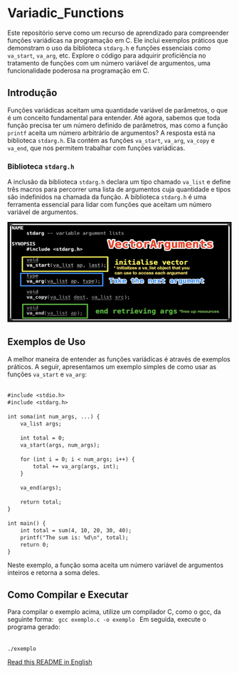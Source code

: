 # Variadic_Functions

Este repositório serve como um recurso de aprendizado para compreender funções variádicas na programação em C. Ele inclui exemplos práticos que demonstram o uso da biblioteca `stdarg.h` e funções essenciais como `va_start`, `va_arg`, etc. Explore o código para adquirir proficiência no tratamento de funções com um número variável de argumentos, uma funcionalidade poderosa na programação em C.

## Introdução

Funções variádicas aceitam uma quantidade variável de parâmetros, o que é um conceito fundamental para entender. Até agora, sabemos que toda função precisa ter um número definido de parâmetros, mas como a função `printf` aceita um número arbitrário de argumentos? A resposta está na biblioteca `stdarg.h`. Ela contém as funções `va_start`, `va_arg`, `va_copy` e `va_end`, que nos permitem trabalhar com funções variádicas.

### Biblioteca `stdarg.h`

A inclusão da biblioteca `stdarg.h` declara um tipo chamado `va_list` e define três macros para percorrer uma lista de argumentos cuja quantidade e tipos são indefinidos na chamada da função. A biblioteca `stdarg.h` é uma ferramenta essencial para lidar com funções que aceitam um número variável de argumentos.

<p align="center">
  <img src="Screenshot from 2023-10-17 14-00-09.png" alt="man stdarg">
</p>

## Exemplos de Uso

A melhor maneira de entender as funções variádicas é através de exemplos práticos. A seguir, apresentamos um exemplo simples de como usar as funções `va_start` e `va_arg`:
<pre><code>
#include &lt;stdio.h&gt;
#include &lt;stdarg.h&gt;

int soma(int num_args, ...) {
    va_list args;
    
    int total = 0;
    va_start(args, num_args);

    for (int i = 0; i < num_args; i++) {
        total += va_arg(args, int);
    }

    va_end(args);

    return total;
}

int main() {
    int total = sum(4, 10, 20, 30, 40);
    printf("The sum is: %d\n", total);
    return 0;
}
</code></pre>
Neste exemplo, a função soma aceita um número variável de argumentos inteiros e retorna a soma deles.

## Como Compilar e Executar
Para compilar o exemplo acima, utilize um compilador C, como o gcc, da seguinte forma:
<code>
gcc exemplo.c -o exemplo
</code>
Em seguida, execute o programa gerado:

<code>
./exemplo
</code>

[Read this README in English](./README_EN.md)